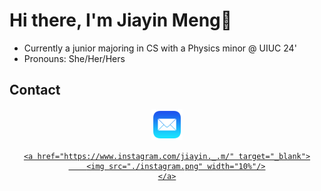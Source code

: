 <h1> Hi there, I'm Jiayin Meng👋 </h1>

* Currently a junior majoring in CS with a Physics minor @ UIUC 24'
* Pronouns: She/Her/Hers


## Contact
<div align="center">
    <a href="mailto:charlotte.m65012@gmail.com" target="_blank">
        <img src="./mail.png" width="10%"/>

    <a href="https://www.instagram.com/jiayin._.m/" target="_blank">
        <img src="./instagram.png" width="10%"/>
    </a>
    
</div>
